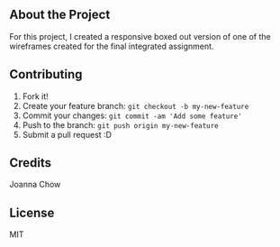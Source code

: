 ## About the Project
For this project, I created a responsive boxed out version of one of the wireframes created
for the final integrated assignment.

## Contributing
1. Fork it!
2. Create your feature branch: `git checkout -b my-new-feature`
3. Commit your changes: `git commit -am 'Add some feature'`
4. Push to the branch: `git push origin my-new-feature`
5. Submit a pull request :D

## Credits
Joanna Chow

## License
MIT
